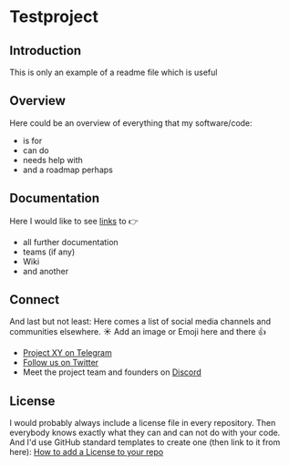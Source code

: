 # Testproject

## Introduction
This is only an example of a readme file which is useful

## Overview
Here could be an overview of everything that my software/code:
- is for
- can do
- needs help with
- and a roadmap perhaps

## Documentation
Here I would like to see [links](https://wikipedia.de) to :point_right:
- all further documentation
- teams (if any)
- Wiki
- and another

## Connect
And last but not least: Here comes a list of social media channels and communities elsewhere. :sunny: Add an image or Emoji here and there :+1:
- [Project XY on Telegram](https://t.me)
- [Follow us on Twitter](https://twitter.com)
- Meet the project team and founders on [Discord](https://discordapp.com/)

## License
I would probably always include a license file in every repository. Then everybody knows exactly what they can and can not do with your code. And I'd use GitHub standard templates to create one (then link to it from here): [How to add a License to your repo](https://help.github.com/articles/adding-a-license-to-a-repository/)
